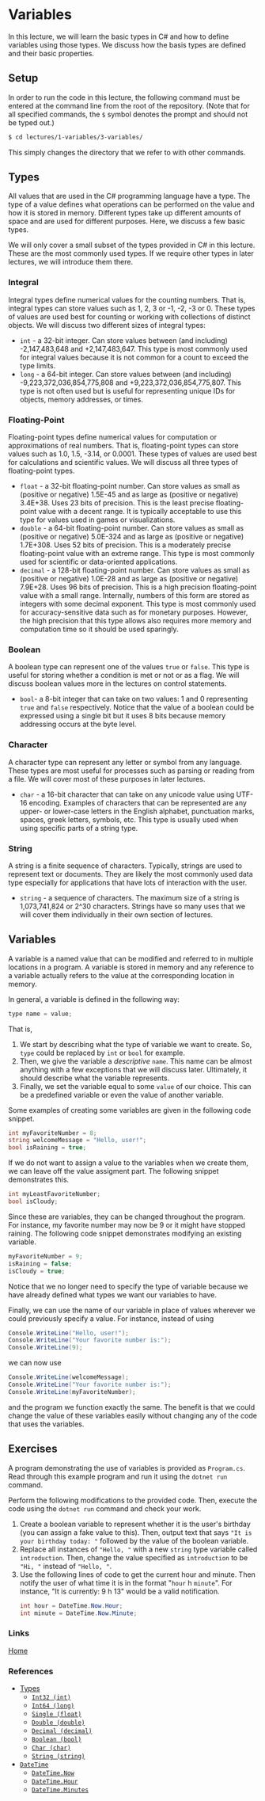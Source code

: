 # Variables

In this lecture, we will learn the basic types in C# and how to define variables using those types. We discuss how the basis types are defined and their basic properties.

## Setup

In order to run the code in this lecture, the following command must be entered at the command line from the root of the repository. (Note that for all specified commands, the `$` symbol denotes the prompt and should not be typed out.)

```bash
$ cd lectures/1-variables/3-variables/
```

This simply changes the directory that we refer to with other commands.

## Types

All values that are used in the C# programming language have a type. The type of a value defines what operations can be performed on the value and how it is stored in memory. Different types take up different amounts of space and are used for different purposes. Here, we discuss a few basic types.

We will only cover a small subset of the types provided in C# in this lecture. These are the most commonly used types. If we require other types in later lectures, we will introduce them there.

### Integral
Integral types define numerical values for the counting numbers. That is, integral types can store values such as 1, 2, 3 or -1, -2, -3 or 0. These types of values are used best for counting or working with collections of distinct objects. We will discuss two different sizes of integral types:

- `int` - a 32-bit integer. Can store values between (and including) -2,147,483,648 and +2,147,483,647. This type is most commonly used for integral values because it is not common for a count to exceed the type limits.
- `long` - a 64-bit integer. Can store values between (and including) -9,223,372,036,854,775,808 and +9,223,372,036,854,775,807. This type is not often used but is useful for representing unique IDs for objects, memory addresses, or times.
### Floating-Point
Floating-point types define numerical values for computation or approximations of real numbers. That is, floating-point types can store values such as 1.0, 1.5, -3.14, or 0.0001. These types of values are used best for calculations and scientific values. We will discuss all three types of floating-point types.

- `float` - a 32-bit floating-point number. Can store values as small as (positive or negative) 1.5E-45 and as large as (positive or negative) 3.4E+38. Uses 23 bits of precision. This is the least precise floating-point value with a decent range. It is typically acceptable to use this type for values used in games or visualizations.
- `double` - a 64-bit floating-point number. Can store values as small as (positive or negative) 5.0E-324 and as large as (positive or negative) 1.7E+308. Uses 52 bits of precision. This is a moderately precise floating-point value with an extreme range. This type is most commonly used for scientific or data-oriented applications.
- `decimal` - a 128-bit floating-point number. Can store values as small as (positive or negative) 1.0E-28 and as large as (positive or negative) 7.9E+28. Uses 96 bits of precision. This is a high precision floating-point value with a small range. Internally, numbers of this form are stored as integers with some decimal exponent. This type is most commonly used for accuracy-sensitive data such as for monetary purposes. However, the high precision that this type allows also requires more memory and computation time so it should be used sparingly.
### Boolean
A boolean type can represent one of the values `true` or `false`. This type is useful for storing whether a condition is met or not or as a flag. We will discuss boolean values more in the lectures on control statements.

- `bool`- a 8-bit integer that can take on two values: 1 and 0 representing `true` and `false` respectively. Notice that the value of a boolean could be expressed using a single bit but it uses 8 bits because memory addressing occurs at the byte level.
### Character
A character type can represent any letter or symbol from any language. These types are most useful for processes such as parsing or reading from a file. We will cover most of these purposes in later lectures. 

- `char` - a 16-bit character that can take on any unicode value using UTF-16 encoding. Examples of characters that can be represented are any upper- or lower-case letters in the English alphabet, punctuation marks, spaces, greek letters, symbols, etc. This type is usually used when using specific parts of a string type.
### String
A string is a finite sequence of characters. Typically, strings are used to represent text or documents. They are likely the most commonly used data type especially for applications that have lots of interaction with the user.

- `string` - a sequence of characters. The maximum size of a string is 1,073,741,824 or 2^30 characters. Strings have so many uses that we will cover them individually in their own section of lectures.
## Variables

A variable is a named value that can be modified and referred to in multiple locations in a program. A variable is stored in memory and any reference to a variable actually refers to the value at the corresponding location in memory.

In general, a variable is defined in the following way:

```csharp
type name = value;
```
That is,
1. We start by describing what the type of variable we want to create. So, `type` could be replaced by `int` or `bool` for example. 
2. Then, we give the variable a *descriptive* `name`. This name can be almost anything with a few exceptions that we will discuss later. Ultimately, it should describe what the variable represents.
3. Finally, we set the variable equal to some `value` of our choice. This can be a predefined variable or even the value of another variable.

Some examples of creating some variables are given in the following code snippet.

```csharp
int myFavoriteNumber = 8;
string welcomeMessage = "Hello, user!";
bool isRaining = true;
```

If we do not want to assign a value to the variables when we create them, we can leave off the value assigment part. The following snippet demonstrates this.

```csharp
int myLeastFavoriteNumber;
bool isCloudy;
```

Since these are variables, they can be changed throughout the program. For instance, my favorite number may now be 9 or it might have stopped raining. The following code snippet demonstrates modifying an existing variable.

```csharp
myFavoriteNumber = 9;
isRaining = false;
isCloudy = true;
```

Notice that we no longer need to specify the type of variable because we have already defined what types we want our variables to have.

Finally, we can use the name of our variable in place of values wherever we could previously specify a value. For instance, instead of using

```csharp
Console.WriteLine("Hello, user!");
Console.WriteLine("Your favorite number is:");
Console.WriteLine(9);
```

we can now use

```csharp
Console.WriteLine(welcomeMessage);
Console.WriteLine("Your favorite number is:");
Console.WriteLine(myFavoriteNumber);
```

and the program we function exactly the same. The benefit is that we could change the value of these variables easily without changing any of the code that uses the variables.

## Exercises

A program demonstrating the use of variables is provided as `Program.cs`. Read through this example program and run it using the `dotnet run` command.

Perform the following modifications to the provided code. Then, execute the code using the `dotnet run` command and check your work.

1. Create a boolean variable to represent whether it is the user's birthday (you can assign a fake value to this). Then, output text that says `"It is your birthday today: "` followed by the value of the boolean variable.
2. Replace all instances of `"Hello, "` with a new `string` type variable called `introduction`. Then, change the value specified as `introduction` to be `"Hi, "` instead of `"Hello, "`.
3. Use the following lines of code to get the current hour and minute. Then notify the user of what time it is in the format "`hour` h `minute`". For instance, "It is currently: 9 h 13" would be a valid notification.
    ```csharp
    int hour = DateTime.Now.Hour;
    int minute = DateTime.Now.Minute;
    ```

### Links
[Home](../../../readme.md)

### References
- [Types](https://docs.microsoft.com/en-us/dotnet/csharp/tour-of-csharp/types-and-variables)
  - [`Int32 (int)`](https://docs.microsoft.com/en-us/dotnet/api/system.int32)
  - [`Int64 (long)`](https://docs.microsoft.com/en-us/dotnet/api/system.int64)
  - [`Single (float)`](https://docs.microsoft.com/en-us/dotnet/api/system.single)
  - [`Double (double)`](https://docs.microsoft.com/en-us/dotnet/api/system.double)
  - [`Decimal (decimal)`](https://docs.microsoft.com/en-us/dotnet/api/system.decimal)
  - [`Boolean (bool)`](https://docs.microsoft.com/en-us/dotnet/api/system.boolean)
  - [`Char (char)`](https://docs.microsoft.com/en-us/dotnet/api/system.char)
  - [`String (string)`](https://docs.microsoft.com/en-us/dotnet/api/system.string)
- [`DateTime`](https://docs.microsoft.com/en-us/dotnet/api/system.datetime)
  - [`DateTime.Now`](https://docs.microsoft.com/en-us/dotnet/api/system.datetime.now)
  - [`DateTime.Hour`](https://docs.microsoft.com/en-us/dotnet/api/system.datetime.hour)
  - [`DateTime.Minutes`](https://docs.microsoft.com/en-us/dotnet/api/system.datetime.minute)